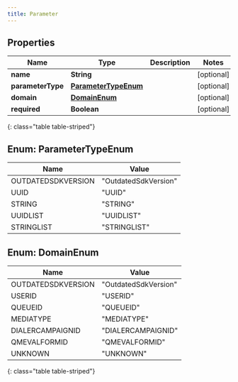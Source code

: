 ```yaml
---
title: Parameter
---
```


## Properties

| Name | Type | Description | Notes |
| ------------ | ------------- | ------------- | ------------- |
| **name** | **String** |  |  [optional] |
| **parameterType** | [**ParameterTypeEnum**](#ParameterTypeEnum) |  |  [optional] |
| **domain** | [**DomainEnum**](#DomainEnum) |  |  [optional] |
| **required** | **Boolean** |  |  [optional] |
{: class="table table-striped"}


<a name="ParameterTypeEnum"></a>

## Enum: ParameterTypeEnum

| Name | Value |
| ---- | ----- |
| OUTDATEDSDKVERSION | &quot;OutdatedSdkVersion&quot; |
| UUID | &quot;UUID&quot; |
| STRING | &quot;STRING&quot; |
| UUIDLIST | &quot;UUIDLIST&quot; |
| STRINGLIST | &quot;STRINGLIST&quot; |


<a name="DomainEnum"></a>

## Enum: DomainEnum

| Name | Value |
| ---- | ----- |
| OUTDATEDSDKVERSION | &quot;OutdatedSdkVersion&quot; |
| USERID | &quot;USERID&quot; |
| QUEUEID | &quot;QUEUEID&quot; |
| MEDIATYPE | &quot;MEDIATYPE&quot; |
| DIALERCAMPAIGNID | &quot;DIALERCAMPAIGNID&quot; |
| QMEVALFORMID | &quot;QMEVALFORMID&quot; |
| UNKNOWN | &quot;UNKNOWN&quot; |
{: class="table table-striped"}


